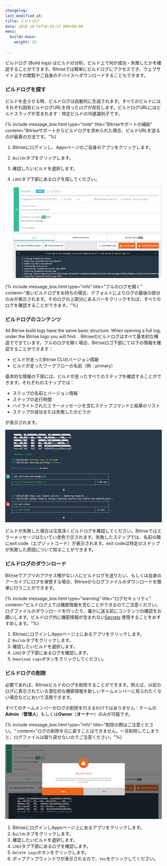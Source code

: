 ```yaml
---
changelog: 
last_modified_at: 
title: ビルドログ
date: 2018-10-31T10:43:57.000+00:00
menu:
  builds-main:
    weight: 29

---
```

ビルドログ (Build logs) はビルドの分析、ビルド上で何が成功・失敗したかを確認することができます。Bitriseでは簡単にビルドログにアクセスでき、ウェブサイト上での閲覧やご自身のデバイスへダウンロードすることもできます。

### ビルドログを探す

ビルドを走らせる時、ビルドログは自動的に生成されます。すべてのビルドにはそれぞれ固有ビルドログURLを持ったログが存在します。ビルドログURLにはビルドスラッグが含まれます：特定ビルドの16進識別子です。

{% include message_box.html type="note" title="Bitriseサポートの補助" content="Bitriseサポートからビルドログを求められた場合、ビルドURLを送るのが最善の方法です。"%}

1. Bitriseにログインし、Appsページのご自身のアプリをクリックします。
2. `Builds`タブをクリックします。
3. 確認したいビルドを選択します。
4. `LOGS`タブ下部にあるログを探してください。

   ![{{ page.title }}](/img/build-logs.png)

{% include message_box.html type="info" title="フルのログを開く" content="長いビルドログをお持ちの場合、デフォルトによりログの最後の部分のみが表示されます。そのログの上部分にあるバーをクリックすれば、すべてのログを確認することができます。"%}

### ビルドログのコンテンツ

All Bitrise build logs have the same basic structure. When opening a full log, under the Bitrise logo you will find:　Bitriseのビルドログはすべて基本的な構造でできています。フルのログを開く場合、Bitriseロゴ下部にて以下の情報を確認することができます：

* ビルドが走ったBitrise CLIのバージョン情報
* ビルドが走ったワークフローの名前（例：primary）

基本的な情報の下部には、ビルドが走ったすべてのステップを確認することができます。それぞれのステップでは：

* ステップの名前とバージョン情報
* ステップの走行時間
* ハイライトされたエラーメッセージを含むステップコマンドと結果のリスト
* ステップが成功または失敗したかどうか

が表示されます。

![{{ page.title }}](/img/log-start.png)

ビルドが失敗した場合は注意深くビルドログを確認してください。Bitriseではエラーメッセージはたいてい赤色で示されます。失敗したステップでは、名前の隣にexit code（エグジットコード）が表示されます。exit codeは特定のステップが失敗した原因について知ることができます。

### ビルドログのダウンロード

Bitriseでアプリのアクセス権がない人にビルドログを送りたい、もしくは自身のアーカイブにログを保管する場合、Bitriseからログファイルのダウンロードを簡単に行うことができます。

{% include message_box.html type="warning" title="ログセキュリティ" content="ビルドログ上では機密情報を含むことができるのでご注意ください。ログファイルのダウンロードを行ったり、誰かに送る前にコンテンツの確認をお願いします。ビルドログ内に機密情報が含まれない[Secrets](https://devcenter.bitrise.io/builds/env-vars-secret-env-vars/#about-secrets) 使用することをおすすめします。"%}

1. BitriseにログインしAppsページ上にあるアプリをクリックします。
2. `Builds`タブをクリックします。
3. 確認したいビルドを選択します。
4. `LOGS`タブ下部にあるログを確認します。
5. `Download Logs`ボタンをクリックしてください。

### ビルドログの削除

必要であれば、Bitriseビルドのログを削除することができます。例えば、以前のログに表示されている潜在的な機密情報を新しいチームメンバーに見られたくない場合などにおいて活用できます。

すべてのチームメンバーがログの削除を行えるわけではありません：チームの**Admin**（**管理人**）もしくは**Owner**（**オーナー**）のみが可能です。

{% include message_box.html type="info" title="削除の際はご注意ください。" content="ログの削除を元に戻すことはできません。一旦削除してしまうと、ログファイルは取り戻せないのでご注意ください。"%}

![{{ page.title }}](/img/confirm-delete.png)

1. BitriseにログインしAppsページ上にあるアプリをクリックします。
2. `Builds`タブをクリックします。
3. 確認したいビルドを選択します。
4. `LOGS`タブ下部にあるログを確認します。
5. `Delete Logs`ボタンをクリックします。
6. ポップアップウィンドウが表示されるので、`Yes`をクリックしてください。